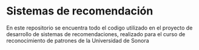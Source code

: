 # Sistemas de recomendación

En este repositorio se encuentra todo el codigo utilizado en el proyecto de
desarrollo de sistemas de recomendaciones, realizado para el curso de
reconocimiento de patrones de la Universidad de Sonora